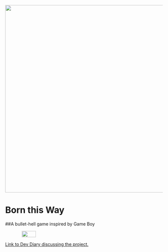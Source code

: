 <p align="center">
  <img width="600px" src="https://darumadevdiaryhome.files.wordpress.com/2021/06/sketch1622978790285.png">
</p>

# Born this Way
##A bullet-hell game inspired by Game Boy 

<div align="center" style="display:flex">
  <img width=30% src="https://darumadevdiaryhome.files.wordpress.com/2019/07/battle.gif?w=1100">
</div>

<a href="https://darumadevdiary.home.blog/2021/06/06/born-this-way/">Link to Dev Diary discussing the project.</a>
